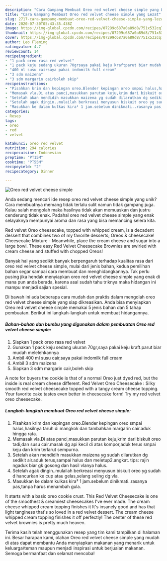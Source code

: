 ```yaml
---
description: "Cara Gampang Membuat Oreo red velvet cheese simple yang Lezat"
title: "Cara Gampang Membuat Oreo red velvet cheese simple yang Lezat"
slug: 2717-cara-gampang-membuat-oreo-red-velvet-cheese-simple-yang-lezat
date: 2020-07-30T05:43:35.438Z
image: https://img-global.cpcdn.com/recipes/07299c687a0a89d8/751x532cq70/oreo-red-velvet-cheese-simple-foto-resep-utama.jpg
thumbnail: https://img-global.cpcdn.com/recipes/07299c687a0a89d8/751x532cq70/oreo-red-velvet-cheese-simple-foto-resep-utama.jpg
cover: https://img-global.cpcdn.com/recipes/07299c687a0a89d8/751x532cq70/oreo-red-velvet-cheese-simple-foto-resep-utama.jpg
author: Leo Fleming
ratingvalue: 4.7
reviewcount: 14
recipeingredient:
- "1 pack oreo rasa red velvet"
- "1 pack keju sedang ukuran 70grsaya pakai keju kraftparut biar mudah melelehkannya"
- "400 ml susu cairsaya pakai indomilk full cream"
- "3 sdm maizena"
- "3 sdm margarin cairboleh skip"
recipeinstructions:
- "Pisahkan krim dan kepingan oreo.Blender kepingan oreo smpai halus,hasilnya taruh di mangkok dan tambahkan margarin cair.aduk hingga rata."
- "Memasak vla.Di atas panci,masukkan parutan keju,krim dari biskuit oreo tadi,dan susu cair.masak dg api kecil di atas kompor,aduk terus smpai keju dan krim terlarut sempurna."
- "Setelah akan mendidih masukkan maizena yg sudah dilarutkan dg sedikit air.aduk terus,sampai halus dan meletup2.angkat. tips: rajin ngaduk biar gk gosong dan hasil vlanya halus."
- "Setelah agak dingin..mulailah berkreasi menyusun biskuit oreo yg sudah d hancurkan ke cup atau gelas,selang seling dg vla."
- "Masukkan ke dalam kulkas kira² 1 jam.sebelum dinikmati..rasanya pas,tanpa harus menambah gula."
categories:
- Resep
tags:
- oreo
- red
- velvet

katakunci: oreo red velvet 
nutrition: 294 calories
recipecuisine: Indonesian
preptime: "PT15M"
cooktime: "PT55M"
recipeyield: "2"
recipecategory: Dinner

---
```



![Oreo red velvet cheese simple](https://img-global.cpcdn.com/recipes/07299c687a0a89d8/751x532cq70/oreo-red-velvet-cheese-simple-foto-resep-utama.jpg)

Anda sedang mencari ide resep oreo red velvet cheese simple yang unik? Cara membuatnya memang tidak terlalu sulit namun tidak gampang juga. Kalau salah mengolah maka hasilnya tidak akan memuaskan dan justru cenderung tidak enak. Padahal oreo red velvet cheese simple yang enak selayaknya mempunyai aroma dan rasa yang bisa memancing selera kita.

Red velvet Oreo cheesecake, topped with whipped cream, is a decadent dessert that combines two of my favorite desserts; Oreos &amp; cheesecake! Cheesecake Mixture - Meanwhile, place the cream cheese and sugar into a large bowl. These easy Red Velvet Cheesecake Brownies are swirled with cream cheese and stuffed with chopped Oreos!

Banyak hal yang sedikit banyak berpengaruh terhadap kualitas rasa dari oreo red velvet cheese simple, mulai dari jenis bahan, kedua pemilihan bahan segar sampai cara membuat dan menghidangkannya. Tak perlu pusing jika hendak menyiapkan oreo red velvet cheese simple yang enak di mana pun anda berada, karena asal sudah tahu triknya maka hidangan ini mampu menjadi sajian spesial.


Di bawah ini ada beberapa cara mudah dan praktis dalam mengolah oreo red velvet cheese simple yang siap dikreasikan. Anda bisa menyiapkan Oreo red velvet cheese simple memakai 5 jenis bahan dan 5 tahap pembuatan. Berikut ini langkah-langkah untuk membuat hidangannya.

<!--inarticleads1-->

##### Bahan-bahan dan bumbu yang digunakan dalam pembuatan Oreo red velvet cheese simple:

1. Siapkan 1 pack oreo rasa red velvet
1. Gunakan 1 pack keju sedang ukuran 70gr,saya pakai keju kraft.parut biar mudah melelehkannya
1. Ambil 400 ml susu cair,saya pakai indomilk full cream
1. Ambil 3 sdm maizena
1. Siapkan 3 sdm margarin cair,boleh skip


A note for buyers the cookie is that of a normal Oreo just dyed red, but the inside is real cream cheese different. Red Velvet Oreo Cheesecake : Silky smooth red velvet cheesecake topped with a tangy cream cheese topping. Your favorite cake tastes even better in cheesecake form! Try my red velvet oreo cheesecake. 

<!--inarticleads2-->

##### Langkah-langkah membuat Oreo red velvet cheese simple:

1. Pisahkan krim dan kepingan oreo.Blender kepingan oreo smpai halus,hasilnya taruh di mangkok dan tambahkan margarin cair.aduk hingga rata.
1. Memasak vla.Di atas panci,masukkan parutan keju,krim dari biskuit oreo tadi,dan susu cair.masak dg api kecil di atas kompor,aduk terus smpai keju dan krim terlarut sempurna.
1. Setelah akan mendidih masukkan maizena yg sudah dilarutkan dg sedikit air.aduk terus,sampai halus dan meletup2.angkat. tips: rajin ngaduk biar gk gosong dan hasil vlanya halus.
1. Setelah agak dingin..mulailah berkreasi menyusun biskuit oreo yg sudah d hancurkan ke cup atau gelas,selang seling dg vla.
1. Masukkan ke dalam kulkas kira² 1 jam.sebelum dinikmati..rasanya pas,tanpa harus menambah gula.


It starts with a basic oreo cookie crust. This Red Velvet Cheesecake is one of the smoothest &amp; creamiest cheesecakes I&#39;ve ever made. The cream cheese whipped cream topping finishes it It&#39;s insanely good and has that light tanginess that&#39;s so loved in a red velvet dessert. The cream cheese whipped cream topping finishes it off perfectly! The center of these red velvet brownies is pretty much heaven. 

Terima kasih telah menggunakan resep yang tim kami tampilkan di halaman ini. Besar harapan kami, olahan Oreo red velvet cheese simple yang mudah di atas dapat membantu Anda menyiapkan makanan yang menarik untuk keluarga/teman maupun menjadi inspirasi untuk berjualan makanan. Semoga bermanfaat dan selamat mencoba!
